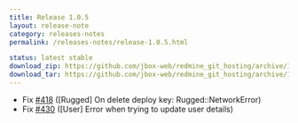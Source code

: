 ```yaml
---
title: Release 1.0.5
layout: release-note
category: releases-notes
permalink: /releases-notes/release-1.0.5.html

status: latest stable
download_zip: https://github.com/jbox-web/redmine_git_hosting/archive/1.0.5.zip
download_tar: https://github.com/jbox-web/redmine_git_hosting/archive/1.0.5.tar.gz
---
```


* Fix [#418](https://github.com/jbox-web/redmine_git_hosting/issues/418) ([Rugged] On delete deploy key: Rugged::NetworkError)
* Fix [#430](https://github.com/jbox-web/redmine_git_hosting/issues/430) ([User] Error when trying to update user details)
